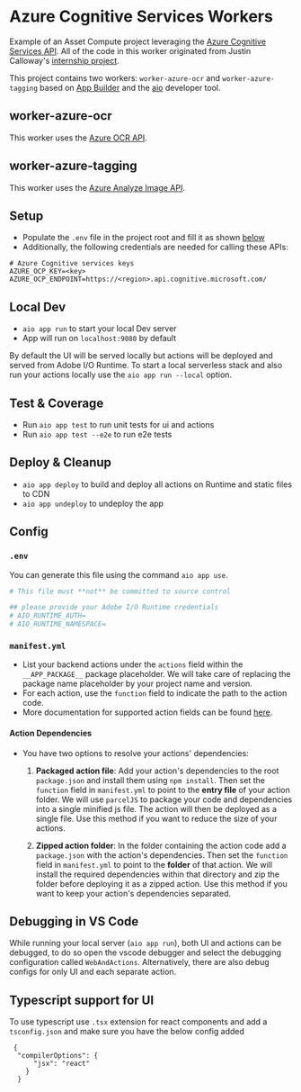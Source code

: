 # Azure Cognitive Services Workers

Example of an Asset Compute project leveraging the [Azure Cognitive Services API](https://azure.microsoft.com/en-us/services/cognitive-services/). All of the code in this worker originated from Justin Calloway's [internship project](https://git.corp.adobe.com/calloway/azure_worker).

This project contains two workers: `worker-azure-ocr` and `worker-azure-tagging` based on [App Builder](https://developer.adobe.com/app-builder/) and the [aio](https://github.com/adobe/aio-cli) developer tool.

## worker-azure-ocr

This worker uses the [Azure OCR API](https://docs.microsoft.com/en-us/azure/cognitive-services/computer-vision/quickstarts/node-print-text).


## worker-azure-tagging

This worker uses the [Azure Analyze Image API](https://docs.microsoft.com/en-us/azure/cognitive-services/computer-vision/quickstarts/node-analyze).


## Setup

- Populate the `.env` file in the project root and fill it as shown [below](#env)
- Additionally, the following credentials are needed for calling these APIs:

```
# Azure Cognitive services keys
AZURE_OCP_KEY=<key>
AZURE_OCP_ENDPOINT=https://<region>.api.cognitive.microsoft.com/
```

## Local Dev

- `aio app run` to start your local Dev server
- App will run on `localhost:9080` by default

By default the UI will be served locally but actions will be deployed and served from Adobe I/O Runtime. To start a
local serverless stack and also run your actions locally use the `aio app run --local` option.

## Test & Coverage

- Run `aio app test` to run unit tests for ui and actions
- Run `aio app test --e2e` to run e2e tests

## Deploy & Cleanup

- `aio app deploy` to build and deploy all actions on Runtime and static files to CDN
- `aio app undeploy` to undeploy the app

## Config

### `.env`

You can generate this file using the command `aio app use`. 

```bash
# This file must **not** be committed to source control

## please provide your Adobe I/O Runtime credentials
# AIO_RUNTIME_AUTH=
# AIO_RUNTIME_NAMESPACE=
```

### `manifest.yml`

- List your backend actions under the `actions` field within the `__APP_PACKAGE__`
package placeholder. We will take care of replacing the package name placeholder
by your project name and version.
- For each action, use the `function` field to indicate the path to the action
code.
- More documentation for supported action fields can be found
[here](https://github.com/apache/incubator-openwhisk-wskdeploy/blob/master/specification/html/spec_actions.md#actions).

#### Action Dependencies

- You have two options to resolve your actions' dependencies:

  1. **Packaged action file**: Add your action's dependencies to the root
   `package.json` and install them using `npm install`. Then set the `function`
   field in `manifest.yml` to point to the **entry file** of your action
   folder. We will use `parcelJS` to package your code and dependencies into a
   single minified js file. The action will then be deployed as a single file.
   Use this method if you want to reduce the size of your actions.

  2. **Zipped action folder**: In the folder containing the action code add a
     `package.json` with the action's dependencies. Then set the `function`
     field in `manifest.yml` to point to the **folder** of that action. We will
     install the required dependencies within that directory and zip the folder
     before deploying it as a zipped action. Use this method if you want to keep
     your action's dependencies separated.

## Debugging in VS Code

While running your local server (`aio app run`), both UI and actions can be debugged, to do so open the vscode debugger
and select the debugging configuration called `WebAndActions`.
Alternatively, there are also debug configs for only UI and each separate action.

## Typescript support for UI

To use typescript use `.tsx` extension for react components and add a `tsconfig.json` 
and make sure you have the below config added
```
 {
  "compilerOptions": {
      "jsx": "react"
    }
  } 
```
